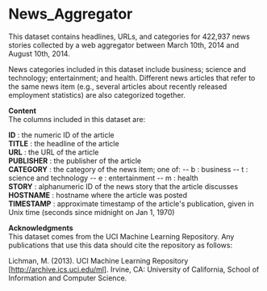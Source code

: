 # News_Aggregator

This dataset contains headlines, URLs, and categories for 422,937 news stories collected by a web aggregator between March 10th, 2014 and August 10th, 2014.

News categories included in this dataset include business; science and technology; entertainment; and health. Different news articles that refer to the same news item (e.g., several articles about recently released employment statistics) are also categorized together.

**Content**  
The columns included in this dataset are:

**ID** : the numeric ID of the article  
**TITLE** : the headline of the article  
**URL** : the URL of the article  
**PUBLISHER** : the publisher of the article  
**CATEGORY** : the category of the news item; one of: -- b : business -- t : science and technology -- e : entertainment -- m : health  
**STORY** : alphanumeric ID of the news story that the article discusses  
**HOSTNAME** : hostname where the article was posted  
**TIMESTAMP** : approximate timestamp of the article's publication, given in Unix time (seconds since midnight on Jan 1, 1970)  

**Acknowledgments**  
This dataset comes from the UCI Machine Learning Repository. Any publications that use this data should cite the repository as follows:

Lichman, M. (2013). UCI Machine Learning Repository [http://archive.ics.uci.edu/ml]. Irvine, CA: University of California, School of Information and Computer Science.
